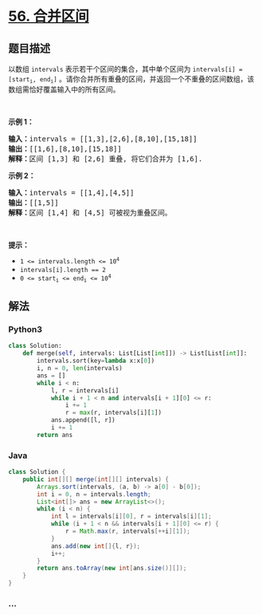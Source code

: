 # [56. 合并区间](https://leetcode-cn.com/problems/merge-intervals)



## 题目描述

<!-- 这里写题目描述 -->

<p>以数组 <code>intervals</code> 表示若干个区间的集合，其中单个区间为 <code>intervals[i] = [start<sub>i</sub>, end<sub>i</sub>]</code> 。请你合并所有重叠的区间，并返回一个不重叠的区间数组，该数组需恰好覆盖输入中的所有区间。</p>

<p> </p>

<p><strong>示例 1：</strong></p>

<pre>
<strong>输入：</strong>intervals = [[1,3],[2,6],[8,10],[15,18]]
<strong>输出：</strong>[[1,6],[8,10],[15,18]]
<strong>解释：</strong>区间 [1,3] 和 [2,6] 重叠, 将它们合并为 [1,6].
</pre>

<p><strong>示例 2：</strong></p>

<pre>
<strong>输入：</strong>intervals = [[1,4],[4,5]]
<strong>输出：</strong>[[1,5]]
<strong>解释：</strong>区间 [1,4] 和 [4,5] 可被视为重叠区间。</pre>

<p> </p>

<p><strong>提示：</strong></p>

<ul>
	<li><code>1 <= intervals.length <= 10<sup>4</sup></code></li>
	<li><code>intervals[i].length == 2</code></li>
	<li><code>0 <= start<sub>i</sub> <= end<sub>i</sub> <= 10<sup>4</sup></code></li>
</ul>


## 解法

<!-- 这里可写通用的实现逻辑 -->

<!-- tabs:start -->

### **Python3**

<!-- 这里可写当前语言的特殊实现逻辑 -->

```python
class Solution:
    def merge(self, intervals: List[List[int]]) -> List[List[int]]:
        intervals.sort(key=lambda x:x[0])
        i, n = 0, len(intervals)
        ans = []
        while i < n:
            l, r = intervals[i]
            while i + 1 < n and intervals[i + 1][0] <= r:
                i += 1
                r = max(r, intervals[i][1])
            ans.append([l, r])
            i += 1
        return ans    
```

### **Java**

<!-- 这里可写当前语言的特殊实现逻辑 -->

```java
class Solution {
    public int[][] merge(int[][] intervals) {
        Arrays.sort(intervals, (a, b) -> a[0] - b[0]);
        int i = 0, n = intervals.length;
        List<int[]> ans = new ArrayList<>();
        while (i < n) {
            int l = intervals[i][0], r = intervals[i][1];
            while (i + 1 < n && intervals[i + 1][0] <= r) {
                r = Math.max(r, intervals[++i][1]);
            }
            ans.add(new int[]{l, r});
            i++;
        }
        return ans.toArray(new int[ans.size()][]);
    }
}
```

### **...**

```

```

<!-- tabs:end -->
